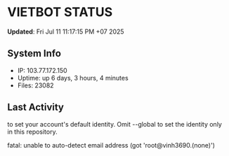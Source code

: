# VIETBOT STATUS
**Updated**: Fri Jul 11 11:17:15 PM +07 2025

## System Info
- IP: 103.77.172.150
- Uptime: up 6 days, 3 hours, 4 minutes
- Files: 23082

## Last Activity

to set your account's default identity.
Omit --global to set the identity only in this repository.

fatal: unable to auto-detect email address (got 'root@vinh3690.(none)')
